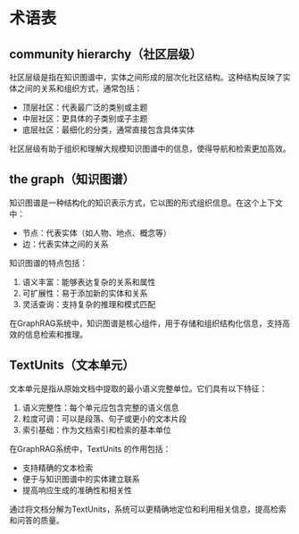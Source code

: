 # 术语表

## community hierarchy（社区层级）

社区层级是指在知识图谱中，实体之间形成的层次化社区结构。这种结构反映了实体之间的关系和组织方式，通常包括：

- 顶层社区：代表最广泛的类别或主题
- 中层社区：更具体的子类别或子主题
- 底层社区：最细化的分类，通常直接包含具体实体

社区层级有助于组织和理解大规模知识图谱中的信息，使得导航和检索更加高效。

## the graph（知识图谱）

知识图谱是一种结构化的知识表示方式，它以图的形式组织信息。在这个上下文中：

- 节点：代表实体（如人物、地点、概念等）
- 边：代表实体之间的关系

知识图谱的特点包括：
1. 语义丰富：能够表达复杂的关系和属性
2. 可扩展性：易于添加新的实体和关系
3. 灵活查询：支持复杂的推理和模式匹配

在GraphRAG系统中，知识图谱是核心组件，用于存储和组织结构化信息，支持高效的信息检索和推理。

## TextUnits（文本单元）

文本单元是指从原始文档中提取的最小语义完整单位。它们具有以下特征：

1. 语义完整性：每个单元应包含完整的语义信息
2. 粒度可调：可以是段落、句子或更小的文本片段
3. 索引基础：作为文档索引和检索的基本单位

在GraphRAG系统中，TextUnits 的作用包括：
- 支持精确的文本检索
- 便于与知识图谱中的实体建立联系
- 提高响应生成的准确性和相关性

通过将文档分解为TextUnits，系统可以更精确地定位和利用相关信息，提高检索和问答的质量。



